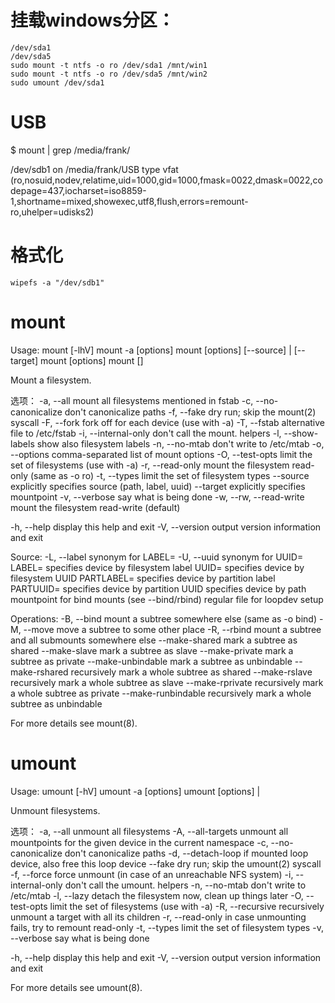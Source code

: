 # 挂载windows分区：
	/dev/sda1
	/dev/sda5
	sudo mount -t ntfs -o ro /dev/sda1 /mnt/win1
	sudo mount -t ntfs -o ro /dev/sda5 /mnt/win2
	sudo umount /dev/sda1
	
# USB
$ mount | grep /media/frank/

/dev/sdb1 on /media/frank/USB type vfat (ro,nosuid,nodev,relatime,uid=1000,gid=1000,fmask=0022,dmask=0022,codepage=437,iocharset=iso8859-1,shortname=mixed,showexec,utf8,flush,errors=remount-ro,uhelper=udisks2)


# 格式化
	wipefs -a "/dev/sdb1"


# mount

Usage:
 mount [-lhV]
 mount -a [options]
 mount [options] [--source] <source> | [--target] <directory>
 mount [options] <source> <directory>
 mount <operation> <mountpoint> [<target>]

Mount a filesystem.

选项：
 -a, --all               mount all filesystems mentioned in fstab
 -c, --no-canonicalize   don't canonicalize paths
 -f, --fake              dry run; skip the mount(2) syscall
 -F, --fork              fork off for each device (use with -a)
 -T, --fstab <path>      alternative file to /etc/fstab
 -i, --internal-only     don't call the mount.<type> helpers
 -l, --show-labels       show also filesystem labels
 -n, --no-mtab           don't write to /etc/mtab
 -o, --options <list>    comma-separated list of mount options
 -O, --test-opts <list>  limit the set of filesystems (use with -a)
 -r, --read-only         mount the filesystem read-only (same as -o ro)
 -t, --types <list>      limit the set of filesystem types
     --source <src>      explicitly specifies source (path, label, uuid)
     --target <target>   explicitly specifies mountpoint
 -v, --verbose           say what is being done
 -w, --rw, --read-write  mount the filesystem read-write (default)

 -h, --help     display this help and exit
 -V, --version  output version information and exit

Source:
 -L, --label <label>     synonym for LABEL=<label>
 -U, --uuid <uuid>       synonym for UUID=<uuid>
 LABEL=<label>           specifies device by filesystem label
 UUID=<uuid>             specifies device by filesystem UUID
 PARTLABEL=<label>       specifies device by partition label
 PARTUUID=<uuid>         specifies device by partition UUID
 <device>                specifies device by path
 <directory>             mountpoint for bind mounts (see --bind/rbind)
 <file>                  regular file for loopdev setup

Operations:
 -B, --bind              mount a subtree somewhere else (same as -o bind)
 -M, --move              move a subtree to some other place
 -R, --rbind             mount a subtree and all submounts somewhere else
 --make-shared           mark a subtree as shared
 --make-slave            mark a subtree as slave
 --make-private          mark a subtree as private
 --make-unbindable       mark a subtree as unbindable
 --make-rshared          recursively mark a whole subtree as shared
 --make-rslave           recursively mark a whole subtree as slave
 --make-rprivate         recursively mark a whole subtree as private
 --make-runbindable      recursively mark a whole subtree as unbindable

For more details see mount(8).



# umount

Usage:
 umount [-hV]
 umount -a [options]
 umount [options] <source> | <directory>

Unmount filesystems.

选项：
 -a, --all               unmount all filesystems
 -A, --all-targets       unmount all mountpoints for the given device in the
                           current namespace
 -c, --no-canonicalize   don't canonicalize paths
 -d, --detach-loop       if mounted loop device, also free this loop device
     --fake              dry run; skip the umount(2) syscall
 -f, --force             force unmount (in case of an unreachable NFS system)
 -i, --internal-only     don't call the umount.<type> helpers
 -n, --no-mtab           don't write to /etc/mtab
 -l, --lazy              detach the filesystem now, clean up things later
 -O, --test-opts <list>  limit the set of filesystems (use with -a)
 -R, --recursive         recursively unmount a target with all its children
 -r, --read-only         in case unmounting fails, try to remount read-only
 -t, --types <list>      limit the set of filesystem types
 -v, --verbose           say what is being done

 -h, --help     display this help and exit
 -V, --version  output version information and exit

For more details see umount(8).


